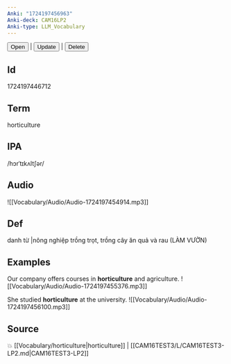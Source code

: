 ```yaml
---
Anki: "1724197456963"
Anki-deck: CAM16LP2
Anki-type: LLM_Vocabulary
---
```

<button class="anki-btn-open">Open</button> | <button class="anki-btn-update">Update</button> | <button class="anki-btn-delete">Delete</button>

## Id
1724197446712
## Term
horticulture
## IPA
 /hɔrˈtɪkʌltʃər/
## Audio
 ![[Vocabulary/Audio/Audio-1724197454914.mp3]]

## Def
 danh từ |nông nghiệp trồng trọt, trồng cây ăn quả và rau (LÀM VƯỜN)
## Examples
Our company offers courses in **horticulture** and agriculture.
![[Vocabulary/Audio/Audio-1724197455376.mp3]]

She studied **horticulture** at the university.
![[Vocabulary/Audio/Audio-1724197456100.mp3]]
## Source
💥 [[Vocabulary/horticulture|horticulture]] |  [[CAM16TEST3/L/CAM16TEST3-LP2.md|CAM16TEST3-LP2]]